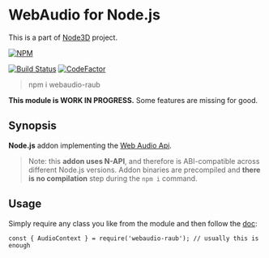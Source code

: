 # WebAudio for Node.js

This is a part of [Node3D](https://github.com/node-3d) project.

[![NPM](https://nodei.co/npm/webaudio-raub.png?compact=true)](https://www.npmjs.com/package/webaudio-raub)

[![Build Status](https://api.travis-ci.com/node-3d/webaudio-raub.svg?branch=master)](https://travis-ci.com/node-3d/webaudio-raub)
[![CodeFactor](https://www.codefactor.io/repository/github/node-3d/webaudio-raub/badge)](https://www.codefactor.io/repository/github/node-3d/webaudio-raub)

> npm i webaudio-raub

**This module is WORK IN PROGRESS.**
Some features are missing for good.


## Synopsis

**Node.js** addon implementing the
[Web Audio Api](https://developer.mozilla.org/en-US/docs/Web/API/Web_Audio_API).

> Note: this **addon uses N-API**, and therefore is ABI-compatible across different
Node.js versions. Addon binaries are precompiled and **there is no compilation**
step during the `npm i` command.


## Usage

Simply require any class you like from the module and then follow the
[doc](https://developer.mozilla.org/en-US/docs/Web/API/Web_Audio_API):

```
const { AudioContext } = require('webaudio-raub'); // usually this is enough
```
